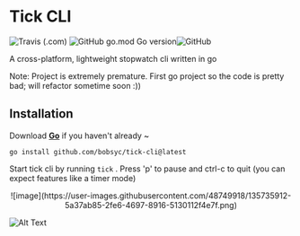 # Tick CLI

![Travis (.com)](https://img.shields.io/travis/com/bobsyc/tick-cli?logo=travis&style=for-the-badge) ![GitHub go.mod Go version](https://img.shields.io/github/go-mod/go-version/bobsyc/tick-cli?logo=go&style=for-the-badge)![GitHub](https://img.shields.io/github/license/bobsyc/tick-cli?style=for-the-badge)

A cross-platform, lightweight stopwatch cli written in go

Note: Project is extremely premature. First go project so the code is pretty bad; will refactor sometime soon :))

## Installation

Download **[Go](https://golang.org/dl/)** if you haven't already ~

```shell
go install github.com/bobsyc/tick-cli@latest
```

Start tick cli by running `tick` . Press 'p' to pause and ctrl-c to quit (you can expect features like a timer mode)

<p align="center">
![image](https://user-images.githubusercontent.com/48749918/135735912-5a37ab85-2fe6-4697-8916-5130112f4e7f.png)

![Alt Text](https://media.giphy.com/media/oGZ0iUQRnn0fa170Pw/giphy.gif)
 </p>
